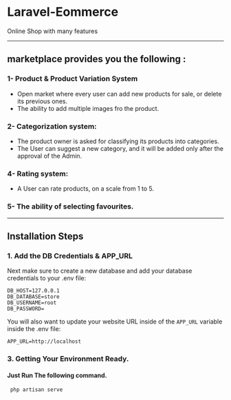 # Laravel-Eommerce
Online Shop with many features


<hr>

## marketplace provides you the following :

### 1- Product & Product Variation System
 - Open market where every user can add new products for sale, or delete its previous ones.
 - The ability to add multiple images fro the product.
### 2- Categorization system: 
 - The product owner is asked for classifying its products into categories.
 - The User can suggest a new category, and it will be added only after the approval of the Admin.
### 4- Rating system:
 - A User can rate products, on a scale from 1 to 5.

### 5- The ability of selecting favourites.


<hr>

## Installation Steps


### 1. Add the DB Credentials & APP_URL

Next make sure to create a new database and add your database credentials to your .env file:

```
DB_HOST=127.0.0.1
DB_DATABASE=store
DB_USERNAME=root
DB_PASSWORD=

```

You will also want to update your website URL inside of the `APP_URL` variable inside the .env file:

```
APP_URL=http://localhost
```

### 3. Getting Your Environment Ready.

#### Just Run The following command.

```bash
 php artisan serve
```

